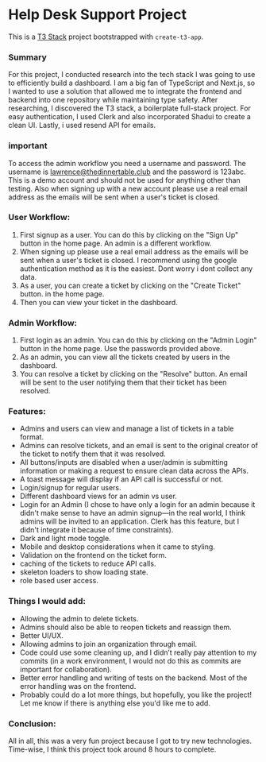 # Help Desk Support Project

This is a [T3 Stack](https://create.t3.gg/) project bootstrapped with `create-t3-app`.

### Summary

For this project, I conducted research into the tech stack I was going to use to efficiently build a dashboard. I am a big fan of TypeScript and Next.js, so I wanted to use a solution that allowed me to integrate the frontend and backend into one repository while maintaining type safety.
After researching, I discovered the T3 stack, a boilerplate full-stack project. For easy authentication, I used Clerk and also incorporated Shadui to create a clean UI. Lastly, i used resend API for emails.

### important

To access the admin workflow you need a username and password. The username is lawrence@thedinnertable.club and the password is 123abc. This is a demo account and should not be used for anything other than testing. Also when signing up with a new account please use a real email address as the emails will be sent when a user's ticket is closed.

### User Workflow:

1. First signup as a user. You can do this by clicking on the "Sign Up" button in the home page. An admin is a different workflow.
2. When signing up please use a real email address as the emails will be sent when a user's ticket is closed. I recommend using the google authentication method as it is the easiest. Dont worry i dont collect any data.
3. As a user, you can create a ticket by clicking on the "Create Ticket" button. in the home page.
4. Then you can view your ticket in the dashboard.

### Admin Workflow:
1. First login as an admin. You can do this by clicking on the "Admin Login" button in the home page. Use the passwords provided above.
2. As an admin, you can view all the tickets created by users in the dashboard.
3. You can resolve a ticket by clicking on the "Resolve" button. An email will be sent to the user notifying them that their ticket has been resolved.

### Features:
- Admins and users can view and manage a list of tickets in a table format.
- Admins can resolve tickets, and an email is sent to the original creator of the ticket to notify them that it was resolved.
- All buttons/inputs are disabled when a user/admin is submitting information or making a request to ensure clean data across the APIs.
- A toast message will display if an API call is successful or not.
- Login/signup for regular users.
- Different dashboard views for an admin vs user.
- Login for an Admin (I chose to have only a login for an admin because it didn't make sense to have an admin signup—in the real world, I think admins will be invited to an application. Clerk has this feature, but I didn't integrate it because of time constraints).
- Dark and light mode toggle.
- Mobile and desktop considerations when it came to styling.
- Validation on the frontend on the ticket form.
- caching of the tickets to reduce API calls.
- skeleton loaders to show loading state.
- role based user access.

### Things I would add:
- Allowing the admin to delete tickets.
- Admins should also be able to reopen tickets and reassign them.
- Better UI/UX.
- Allowing admins to join an organization through email.
- Code could use some cleaning up, and I didn’t really pay attention to my commits (in a work environment, I would not do this as commits are important for collaboration).
- Better error handling and writing of tests on the backend. Most of the error handling was on the frontend.
- Probably could do a lot more things, but hopefully, you like the project! Let me know if there is anything else you'd like me to add.

### Conclusion:
All in all, this was a very fun project because I got to try new technologies. Time-wise, I think this project took around 8 hours to complete.
